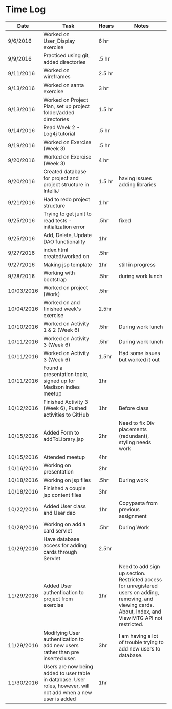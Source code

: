 # Time Log

| Date | Task | Hours | Notes|
|------|------|-------|------|
| 9/6/2016 | Worked on User_Display exercise | 6 hr | |
| 9/9/2016 | Practiced using git, added directories | .5 hr | |
| 9/11/2016 | Worked on wireframes | 2.5 hr | |
| 9/13/2016 | Worked on santa exercise | 3 hr | |
| 9/13/2016 | Worked on Project Plan, set up project folder/added directories | 1.5 hr| |
| 9/14/2016 | Read Week 2 - Log4j tutorial | .5 hr | |
| 9/19/2016 | Worked on Exercise (Week 3) | .5 hr | |
| 9/20/2016 | Worked on Exercise (Week 3) | 4 hr | |
| 9/20/2016 | Created database for project and project structure in IntelliJ | 1.5 hr | having issues adding libraries |
| 9/21/2016 | Had to redo project structure | 1 hr | |
| 9/25/2016 | Trying to get junit to read tests - initialization error | .5hr | fixed |
| 9/25/2016 | Add, Delete, Update DAO functionality | 1hr | |
| 9/27/2016 | index.html created/worked on | .5hr | |
| 9/27/2016 | Making jsp template | 1hr | still in progress |
| 9/28/2016 | Working with bootstrap | .5hr | during work lunch |
| 10/03/2016 | Worked on project (Work) | .5hr | |
| 10/04/2016 | Worked on and finished week's exercise | 2.5hr | |
| 10/10/2016 | Worked on Activity 1 & 2 (Week 6) | .5hr | During work lunch |
| 10/11/2016 | Worked on Activity 3 (Week 6) | .5hr | During work lunch |
| 10/11/2016 | Worked on Activity 3 (Week 6) | 1.5hr | Had some issues but worked it out |
| 10/11/2016 | Found a presentation topic, signed up for Madison Indies meetup | 1hr | |
| 10/12/2016 | Finished Activity 3 (Week 6), Pushed activities to GitHub | 1hr | Before class |
| 10/15/2016 | Added Form to addToLibrary.jsp | 2hr | Need to fix Div placements (redundant), styling needs work |
| 10/15/2016 | Attended meetup | 4hr | |
| 10/16/2016 | Working on presentation | 2hr | |
| 10/18/2016 | Working on jsp files | .5hr | During work |
| 10/18/2016 | Finished a couple jsp content files | 3hr | |
| 10/22/2016 | Added User class and User dao | 1hr | Copypasta from previous assignment |
| 10/28/2016 | Working on add a card servlet | .5hr | During Work |
| 10/29/2016 | Have database access for adding cards through Servlet | 2.5hr | |
| 11/29/2016 | Added User authentication to project from exercise | 1hr | Need to add sign up section. Restricted access for unregistered users on adding, removing, and viewing cards. About, Index, and View MTG API not restricted. |
| 11/29/2016 | Modifying User authentication to add new users rather than pre inserted user.| 3hr| I am having a lot of trouble trying to add new users to database. | 
| 11/30/2016 | Users are now being added to user table in database. User roles, however, will not add when a new user is added | 1hr | |
